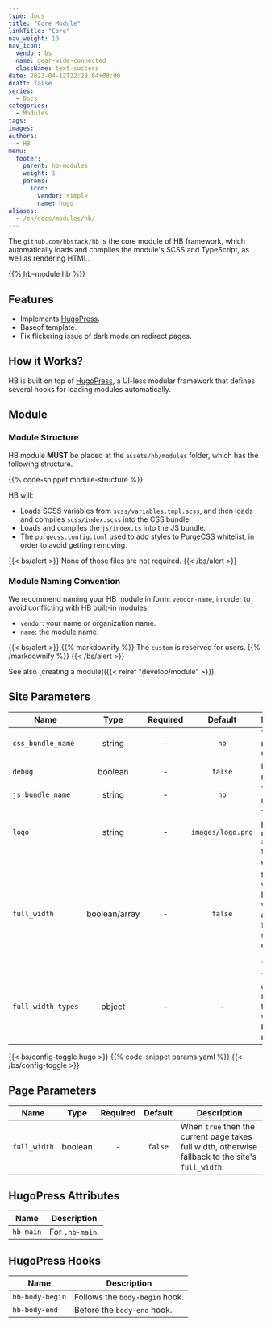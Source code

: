```yaml
---
type: docs
title: "Core Module"
linkTitle: "Core"
nav_weight: 10
nav_icon:
  vendor: bs
  name: gear-wide-connected
  className: text-success
date: 2023-04-12T22:28:04+08:00
draft: false
series:
  - Docs
categories:
  - Modules
tags:
images:
authors:
  - HB
menu:
  footer:
    parent: hb-modules
    weight: 1
    params:
      icon:
        vendor: simple
        name: hugo
aliases:
  - /en/docs/modules/hb/
---
```


The `github.com/hbstack/hb` is the core module of HB framework, which automatically loads and compiles the module's SCSS and TypeScript, as well as rendering HTML.

<!--more-->

{{% hb-module hb %}}

## Features

- Implements [HugoPress](https://hugomods.com/en/docs/hugopress/).
- Baseof template.
- Fix flickering issue of dark mode on redirect pages.

## How it Works?

HB is built on top of [HugoPress](https://hugomods.com/en/docs/hugopress/), a UI-less modular framework that defines several hooks for loading modules automatically.

## Module

### Module Structure

HB module **MUST** be placed at the `assets/hb/modules` folder, which has the following structure.

{{% code-snippet module-structure %}}

HB will:

- Loads SCSS variables from `scss/variables.tmpl.scss`, and then loads and compiles `scss/index.scss` into the CSS bundle.
- Loads and compiles the `js/index.ts` into the JS bundle.
- The `purgecss.config.toml` used to add styles to PurgeCSS whitelist, in order to avoid getting removing.

{{< bs/alert >}}
None of those files are not required.
{{< /bs/alert >}}

### Module Naming Convention

We recommend naming your HB module in form: `vendor-name`, in order to avoid conflicting with HB built-in modules.

- `vendor`: your name or organization name.
- `name`: the module name.

{{< bs/alert >}}
{{% markdownify %}}
The `custom` is reserved for users.
{{% /markdownify %}}
{{< /bs/alert >}}

See also [creating a module]({{< relref "develop/module" >}}).

## Site Parameters

| Name              |  Type   | Required |      Default      | Description                                |
| ----------------- | :-----: | :------: | :---------------: | ------------------------------------------ |
| `css_bundle_name` | string  |    -     |       `hb`        | The bundle name of CSS.                    |
| `debug`           | boolean |    -     |      `false`      | Debug mode.                                |
| `js_bundle_name`  | string  |    -     |       `hb`        | The bundle name of JS.                     |
| `logo`            | string  |    -     | `images/logo.png` | The logo path relative to `assets` folder. |
| `full_width`      | boolean/array | - | `false` | Whether to take full width, a boolean value or array of first level sections, e.g. `["docs", "blog"]`. |
| `full_width_types` | object | - | - | The content types to take full width, used by modules. |

{{< bs/config-toggle hugo >}}
{{% code-snippet params.yaml %}}
{{< /bs/config-toggle >}}

## Page Parameters

| Name              |  Type   | Required |      Default      | Description                                |
| ----------------- | :-----: | :------: | :---------------: | ------------------------------------------ |
| `full_width` | boolean  |    -     |       `false`        | When `true` then the current page takes full width, otherwise fallback to the site's `full_width`. |

## HugoPress Attributes

| Name      | Description     |
| --------- | --------------- |
| `hb-main` | For `.hb-main`. |

## HugoPress Hooks

| Name            | Description                    |
| --------------- | ------------------------------ |
| `hb-body-begin` | Follows the `body-begin` hook. |
| `hb-body-end`   | Before the `body-end` hook.    |
